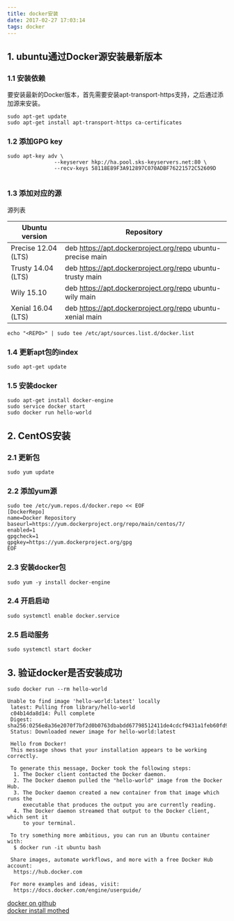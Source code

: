 ```yaml
---
title: docker安装
date: 2017-02-27 17:03:14
tags: docker
---
```


## 1. ubuntu通过Docker源安装最新版本
### 1.1 安装依赖
要安装最新的Docker版本，首先需要安装apt-transport-https支持，之后通过添加源来安装。
```
sudo apt-get update
sudo apt-get install apt-transport-https ca-certificates
```
### 1.2 添加GPG key
```
sudo apt-key adv \
               --keyserver hkp://ha.pool.sks-keyservers.net:80 \
               --recv-keys 58118E89F3A912897C070ADBF76221572C52609D 
               
```
### 1.3 添加对应的源
源列表

| Ubuntu version      | Repository                                                 |
| ---                 | --                                                         |
| Precise 12.04 (LTS) | deb https://apt.dockerproject.org/repo ubuntu-precise main |
| Trusty 14.04 (LTS)  | deb https://apt.dockerproject.org/repo ubuntu-trusty main  |
| Wily 15.10          | deb https://apt.dockerproject.org/repo ubuntu-wily main    |
| Xenial 16.04 (LTS)  | deb https://apt.dockerproject.org/repo ubuntu-xenial main  |

```
echo "<REPO>" | sudo tee /etc/apt/sources.list.d/docker.list
```
### 1.4 更新apt包的index
```
sudo apt-get update
```
### 1.5  安装docker
```
sudo apt-get install docker-engine
sudo service docker start
sudo docker run hello-world 
```

## 2. CentOS安装

### 2.1 更新包
```
sudo yum update
```
### 2.2 添加yum源
```
sudo tee /etc/yum.repos.d/docker.repo << EOF
[DockerRepo]
name=Docker Repository
baseurl=https://yum.dockerproject.org/repo/main/centos/7/
enabled=1
gpgcheck=1
gpgkey=https://yum.dockerproject.org/gpg
EOF
```
### 2.3 安装docker包
```
sudo yum -y install docker-engine
```
### 2.4 开启启动
```
sudo systemctl enable docker.service
```
### 2.5 启动服务
```
sudo systemctl start docker
```
## 3. 验证docker是否安装成功
```
sudo docker run --rm hello-world

Unable to find image 'hello-world:latest' locally
 latest: Pulling from library/hello-world
 c04b14da8d14: Pull complete
 Digest: sha256:0256e8a36e2070f7bf2d0b0763dbabdd67798512411de4cdcf9431a1feb60fd9
 Status: Downloaded newer image for hello-world:latest

 Hello from Docker!
 This message shows that your installation appears to be working correctly.

 To generate this message, Docker took the following steps:
  1. The Docker client contacted the Docker daemon.
  2. The Docker daemon pulled the "hello-world" image from the Docker Hub.
  3. The Docker daemon created a new container from that image which runs the
     executable that produces the output you are currently reading.
  4. The Docker daemon streamed that output to the Docker client, which sent it
     to your terminal.

 To try something more ambitious, you can run an Ubuntu container with:
  $ docker run -it ubuntu bash

 Share images, automate workflows, and more with a free Docker Hub account:
  https://hub.docker.com

 For more examples and ideas, visit:
  https://docs.docker.com/engine/userguide/
```


[docker on github](https://github.com/docker/docker)  
[docker install mothed](https://docs.docker.com/engine/installation/)
